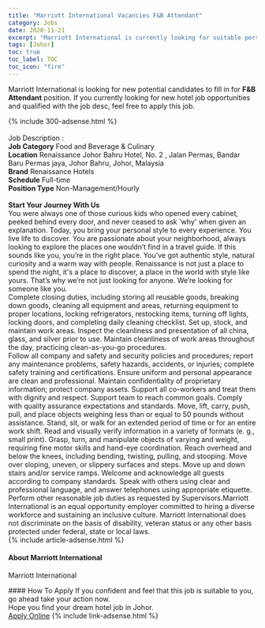 ```yaml
---
title: "Marriott International Vacancies F&B Attendant" 
category: Jobs 
date: 2020-11-21 
excerpt: "Marriott International is currently looking for suitable person to fill in the F&B Attendant which positioned at Johor" 
tags: [Johor] 
toc: true 
toc_label: TOC 
toc_icon: "fire" 
--- 
```


<p>Marriott International is looking for new potential candidates to fill in for <b>F&B Attendant</b> position. If you currently looking for new hotel job opportunities and qualified with the job desc, feel free to apply this job.
</p>{% include 300-adsense.html %} 
<div><br>Job Description :<br><b>Job Category</b> Food and Beverage &amp; Culinary<br><b>Location</b> Renaissance Johor Bahru Hotel, No. 2 , Jalan Permas, Bandar Baru Permas jaya, Johor Bahru, Johor, Malaysia<br><b>Brand</b> Renaissance Hotels<br><b>Schedule</b> Full-time<br><b>Position Type</b> Non-Management/Hourly<br><b><br>Start Your Journey With Us</b><br>You were always one of those curious kids who opened every cabinet, peeked behind every door, and never ceased to ask 'why' when given an explanation. Today, you bring your personal style to every experience. You live life to discover. You are passionate about your neighborhood, always looking to explore the places one wouldn&#8217;t find in a travel guide. If this sounds like you, you&#8217;re in the right place. You&#8217;ve got authentic style, natural curiosity and a warm way with people. Renaissance is not just a place to spend the night, it's a place to discover, a place in the world with style like yours. That&#8217;s why we&#8217;re not just looking for anyone. We&#8217;re looking for someone like you.<br>Complete closing duties, including storing all reusable goods, breaking down goods, cleaning all equipment and areas, returning equipment to proper locations, locking refrigerators, restocking items, turning off lights, locking doors, and completing daily cleaning checklist. Set up, stock, and maintain work areas. Inspect the cleanliness and presentation of all china, glass, and silver prior to use. Maintain cleanliness of work areas throughout the day, practicing clean-as-you-go procedures.<br>Follow all company and safety and security policies and procedures; report any maintenance problems, safety hazards, accidents, or injuries; complete safety training and certifications. Ensure uniform and personal appearance are clean and professional. Maintain confidentiality of proprietary information; protect company assets. Support all co-workers and treat them with dignity and respect. Support team to reach common goals. Comply with quality assurance expectations and standards. Move, lift, carry, push, pull, and place objects weighing less than or equal to 50 pounds without assistance. Stand, sit, or walk for an extended period of time or for an entire work shift. Read and visually verify information in a variety of formats (e. g., small print). Grasp, turn, and manipulate objects of varying and weight, requiring fine motor skills and hand-eye coordination. Reach overhead and below the knees, including bending, twisting, pulling, and stooping. Move over sloping, uneven, or slippery surfaces and steps. Move up and down stairs and/or service ramps. Welcome and acknowledge all guests according to company standards. Speak with others using clear and professional language, and answer telephones using appropriate etiquette. Perform other reasonable job duties as requested by Supervisors.Marriott International is an equal opportunity employer committed to hiring a diverse workforce and sustaining an inclusive culture. Marriott International does not discriminate on the basis of disability, veteran status or any other basis protected under federal, state or local laws.<br></div> 
{% include article-adsense.html %} 
<div><div><div><div><div> <h4>About <span>Marriott International</span></h4></div> <div><p>Marriott International</p></div></div></div></div></div> 
#### How To Apply 
If you confident and feel that this job is suitable to you, go ahead take your action now. <br/> 
Hope you find your dream hotel job in Johor. <br/> 
<a href="https://www.monster.com.my/seeker/job-apply?id=1960835&autoApply=true" class="btn btn--info" target="_blank" rel="nofollow noopenner">Apply Online</a> 
{% include link-adsense.html %} 
